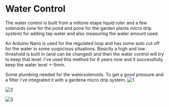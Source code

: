 # Water Control

The water control is built from a miltone etape liquid ruler and a few solenoids (one for the pond and pone for the garden plants micro drip system) for adding tap water and also measuring the water amount used.

An Arduino Nano is used for the regulated loop and has some auto cut off for the water in some suspicious situations. Basiclly a high and low threshold is built in (and can be changed) and then the water control will try to keep that level. I've used this method for 6 years now and it successfully keep the water level +-5mm.

Some plumbing needed for the watersolenoids. To get a good pressure and a filter i've integrated it with a gardena micro drip system.
![1](https://github.com/epkboan/epkboan.github.io/blob/master/poseidon_plumbing.JPG?raw=true "Plumbing")


![2](https://github.com/epkboan/epkboan.github.io/blob/master/poseidon_concrete.JPG?raw=true "Concrete")

![3](https://github.com/epkboan/epkboan.github.io/blob/master/poseidon_hidden.JPG?raw=true "Hidden")
